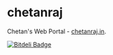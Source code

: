 chetanraj
=========

Chetan's Web Portal - [chetanraj.in](http://chetanraj.in/).


[![Bitdeli Badge](https://d2weczhvl823v0.cloudfront.net/chetanraj/chetanraj.github.com/trend.png)](https://bitdeli.com/free "Bitdeli Badge")

